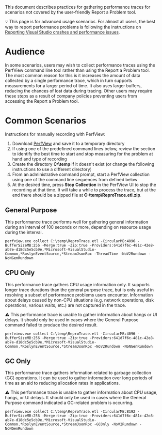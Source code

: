 This document describes practices for gathering performance traces for scenarios not covered by the user-friendly Report a Problem tool.

:bulb: This page is for advanced usage scenarios. For almost all users, the best way to report performance problems is following the instructions on [Reporting Visual Studio crashes and performance issues](https://github.com/dotnet/roslyn/blob/main/docs/wiki/Reporting-Visual-Studio-crashes-and-performance-issues.md).

# Audience

In some scenarios, users may wish to collect performance traces using the PerfView command line tool rather than using the Report a Problem tool. The most common reason for this is it increases the amount of data collected by a single performance trace, which in turn supports measurements for a larger period of time. It also uses larger buffers, reducing the chances of lost data during tracing. Other users may require these steps as a result of company policies preventing users from accessing the Report a Problem tool.

# Common Scenarios

Instructions for manually recording with PerfView:

1. Download [PerfView](https://github.com/Microsoft/perfview/blob/main/documentation/Downloading.md) and save it to a temporary directory
1. If using one of the predefined command lines below, review the section to identify the best time to start and stop measuring for the problem at hand and type of recording
1. Create the directory **C:\temp** if it doesn't exist (or change the following instructions to use a different directory)
1. From an administrative command prompt, start a PerfView collection using one of the command line sequences from defined below
1. At the desired time, press **Stop Collection** in the PerfView UI to stop the recording at that time. It will take a while to process the trace, but at the end there should be a zipped file at **C:\temp\ReproTrace.etl.zip**.

## General Purpose

This performance trace performs well for gathering general information during an interval of 100 seconds or more, depending on resource usage during the interval.

    perfview.exe collect C:\temp\ReproTrace.etl -CircularMB:4096 -BufferSizeMB:256 -Merge:true -Zip:true -Providers:641d7f6c-481c-42e8-ab7e-d18dc5e5cb9e,*Microsoft-VisualStudio-Common,*RoslynEventSource,*StreamJsonRpc -ThreadTime -NoV2Rundown -NoNGenRundown

## CPU Only

This performance trace gathers CPU usage information only. It supports longer trace durations than the general purpose trace, but is only useful in resolving a subset of performance problems users encounter. Information about delays caused by non-CPU situations (e.g. network operations, disk operations, various waits, etc.) are not captured in the trace.

⚠️ This performance trace is unable to gather information about hangs or UI delays. It should only be used in cases where the General Purpose command failed to produce the desired result.

    perfview.exe collect C:\temp\ReproTrace.etl -CircularMB:4096 -BufferSizeMB:256 -Merge:true -Zip:true -Providers:641d7f6c-481c-42e8-ab7e-d18dc5e5cb9e,*Microsoft-VisualStudio-Common,*RoslynEventSource,*StreamJsonRpc -NoV2Rundown -NoNGenRundown

## GC Only

This performance trace gathers information related to garbage collection (GC) operations. It can be used to gather information over long periods of time as an aid to reducing allocation rates in applications.

⚠️ This performance trace is unable to gather information about CPU usage, hangs, or UI delays. It should only be used in cases where the General Purpose command indicated a GC-related problem is occurring.

    perfview.exe collect C:\temp\ReproTrace.etl -CircularMB:8192 -BufferSizeMB:256 -Merge:true -Zip:true -Providers:641d7f6c-481c-42e8-ab7e-d18dc5e5cb9e,*Microsoft-VisualStudio-Common,*RoslynEventSource,*StreamJsonRpc -GCOnly -NoV2Rundown -NoNGenRundown
